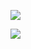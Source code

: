 <a href="https://www.instagram.com/d.hyun71/" target="_blank"><img src="https://img.shields.io/badge/Instagram-E4405F?style=flat-square&logo=Instagram&logoColor=white"/></a>

<img src="https://img.shields.io/badge/Android-3DDC84?style=flat-square&logo=Android&logoColor=white"/>
